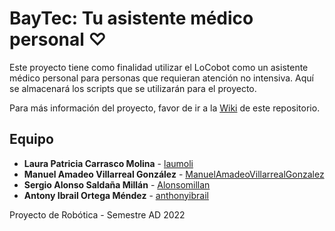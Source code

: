 # BayTec: Tu asistente médico personal ♡
Este proyecto tiene como finalidad utilizar el LoCobot como un asistente médico personal para personas que requieran atención no intensiva.
Aquí se almacenará los scripts que se utilizarán para el proyecto.

Para más información del proyecto, favor de ir a la [Wiki](https://github.com/anthonyibrail/BayTec/wiki/BayTec:-Tu-asistente-m%C3%A9dico-personal-%E2%99%A1) de este repositorio.


## Equipo

* **Laura Patricia Carrasco Molina** - [laumoli](https://github.com/laumoli)
* **Manuel Amadeo Villarreal González** - [ManuelAmadeoVillarrealGonzalez](https://github.com/ManuelAmadeoVillarrealGonzalez)
* **Sergio Alonso Saldaña Millán** - [Alonsomillan](https://github.com/Alonsomillan)
* **Antony Ibrail Ortega Méndez** - [anthonyibrail](https://github.com/anthonyibrail)

Proyecto de Robótica - Semestre AD 2022
